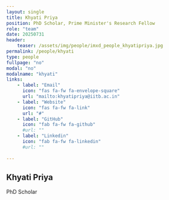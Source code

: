 ```yaml
---
layout: single
title: Khyati Priya
position: PhD Scholar, Prime Minister's Research Fellow
role: "team"
date: 20250731
header:
    teaser: /assets/img/people/imxd_people_khyatipriya.jpg
permalink: /people/khyati
type: people
fullpage: "no"
modal: "no"
modalname: "khyati"
links:
    - label: "Email"
      icon: "fas fa-fw fa-envelope-square"
      url: "mailto:khyatipriya@iitb.ac.in"
    - label: "Website"
      icon: "fas fa-fw fa-link"
      url: "#"
    - label: "GitHub"
      icon: "fab fa-fw fa-github"
      #url: ""
    - label: "Linkedin"
      icon: "fab fa-fw fa-linkedin"
      #url: ""
      
---
```


## Khyati Priya
PhD Scholar

